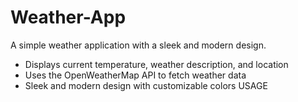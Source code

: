 # Weather-App
A simple weather application with a sleek and modern design.
* Displays current temperature, weather description, and location
* Uses the OpenWeatherMap API to fetch weather data
* Sleek and modern design with customizable colors
  USAGE
